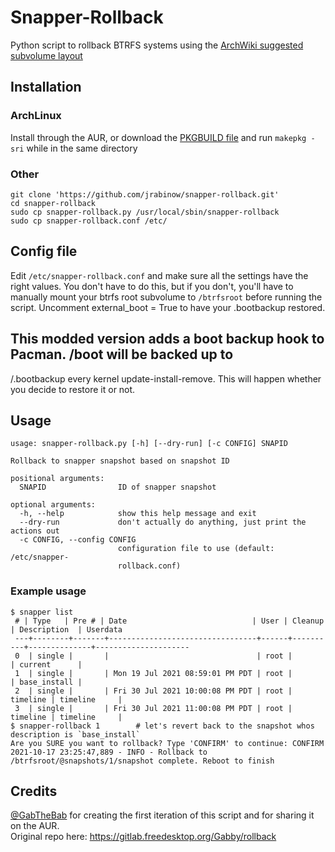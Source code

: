 # Snapper-Rollback

Python script to rollback BTRFS systems using the [ArchWiki suggested subvolume layout](https://wiki.archlinux.org/index.php/Snapper#Suggested_filesystem_layout)

## Installation
### ArchLinux
Install through the AUR, or download the [PKGBUILD file](https://aur.archlinux.org/cgit/aur.git/plain/PKGBUILD?h=snapper-rollback) and run `makepkg -sri` while in the same directory

### Other
```
git clone 'https://github.com/jrabinow/snapper-rollback.git'
cd snapper-rollback
sudo cp snapper-rollback.py /usr/local/sbin/snapper-rollback
sudo cp snapper-rollback.conf /etc/
```

## Config file
Edit `/etc/snapper-rollback.conf` and make sure all the settings have the right
values. You don't have to do this, but if you don't, you'll have to manually
mount your btrfs root subvolume to `/btrfsroot` before running the script. Uncomment
external_boot = True to have your .bootbackup restored. 

## This modded version adds a boot backup hook to Pacman. /boot will be backed up to
/.bootbackup every kernel update-install-remove. This will happen whether you decide to
restore it or not.

## Usage
```
usage: snapper-rollback.py [-h] [--dry-run] [-c CONFIG] SNAPID

Rollback to snapper snapshot based on snapshot ID

positional arguments:
  SNAPID                ID of snapper snapshot

optional arguments:
  -h, --help            show this help message and exit
  --dry-run             don't actually do anything, just print the actions out
  -c CONFIG, --config CONFIG
                        configuration file to use (default: /etc/snapper-
                        rollback.conf)
```

### Example usage
```
$ snapper list
 # | Type   | Pre # | Date                            | User | Cleanup  | Description  | Userdata
 ---+--------+-------+---------------------------------+------+----------+--------------+---------------------
 0  | single |       |                                 | root |          | current      |
 1  | single |       | Mon 19 Jul 2021 08:59:01 PM PDT | root |          | base_install |
 2  | single |       | Fri 30 Jul 2021 10:00:08 PM PDT | root | timeline | timeline     |
 3  | single |       | Fri 30 Jul 2021 11:00:08 PM PDT | root | timeline | timeline     |
$ snapper-rollback 1        # let's revert back to the snapshot whos description is `base_install`
Are you SURE you want to rollback? Type 'CONFIRM' to continue: CONFIRM
2021-10-17 23:25:47,889 - INFO - Rollback to /btrfsroot/@snapshots/1/snapshot complete. Reboot to finish
```

## Credits
[@GabTheBab](https://github.com/GabTheBab) for creating the first iteration of this script and for sharing it on the AUR.  
Original repo here: https://gitlab.freedesktop.org/Gabby/rollback
